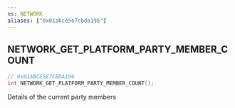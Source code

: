```yaml
---
ns: NETWORK
aliases: ["0x01abce5e7cbda196"]
---
```

## NETWORK_GET_PLATFORM_PARTY_MEMBER_COUNT

```c
// 0x01ABCE5E7CBDA196
int NETWORK_GET_PLATFORM_PARTY_MEMBER_COUNT();
```

Details of the current party members

